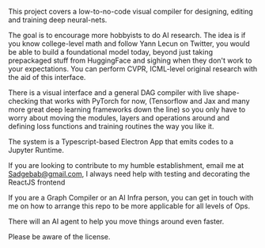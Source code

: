 This project covers a low-to-no-code visual compiler for designing, editing and training deep neural-nets. 

The goal is to encourage more hobbyists to do AI research. The idea is if you know college-level math and follow Yann Lecun on Twitter, you would be able to build a foundational model today, beyond just taking prepackaged stuff from HuggingFace and sighing when they don't work to your expectations.
You can perform CVPR, ICML-level original research with the aid of this interface. 

There is a visual interface and a general DAG compiler with live shape-checking that works with PyTorch for now, (Tensorflow and Jax and many more great deep learning frameworks down the line) so you only have to worry about moving the modules, layers and operations around and defining loss functions and training routines the way you like it. 

The system is a Typescript-based Electron App that emits codes to a Jupyter Runtime. 

If you are looking to contribute to my humble establishment, email me at Sadgebab@gmail.com, I always need help with testing and decorating the ReactJS frontend

If you are a Graph Compiler or an AI Infra person, you can get in touch with me on how to arrange this repo to be more applicable for all levels of Ops. 

There will an AI agent to help you move things around even faster. 

Please be aware of the license. 


